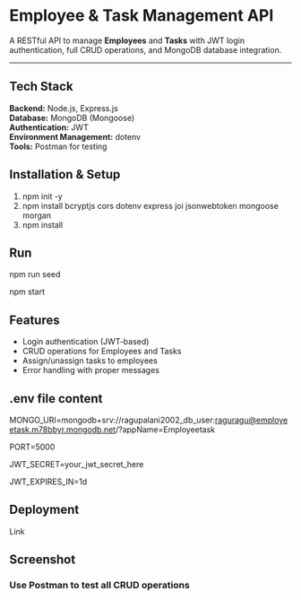 # Employee & Task Management API

A RESTful API to manage **Employees** and **Tasks** with JWT login authentication, full CRUD operations, and MongoDB database integration.

---

## Tech Stack

 **Backend:** Node.js, Express.js  
 **Database:** MongoDB (Mongoose)  
 **Authentication:** JWT  
 **Environment Management:** dotenv  
 **Tools:** Postman for testing  

##  Installation & Setup

1. npm init -y
2. npm install bcryptjs cors dotenv express joi jsonwebtoken mongoose morgan
3. npm install 

## Run

npm run seed

npm start


##  Features

- Login authentication (JWT-based)  
- CRUD operations for Employees and Tasks   
- Assign/unassign tasks to employees    
- Error handling with proper messages


## .env file content

MONGO_URI=mongodb+srv://ragupalani2002_db_user:raguragu@employeetask.m78bbyr.mongodb.net/?appName=Employeetask

PORT=5000

JWT_SECRET=your_jwt_secret_here

JWT_EXPIRES_IN=1d


## Deployment

Link



## Screenshot

### Use Postman to test all CRUD operations





